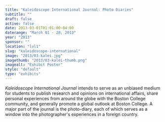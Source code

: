 ```yaml
---
title: "Kaleidoscope International Journal: Photo Diaries"
subtitle: ""
draft: false
active: false
date: 2013-03-01T01:01:00-04:00
daterange: "March 01 - 28, 2013"
year: "2013"
sponsor: ""
location: "lvl1"
slug: "kaleidoscope-international"
image: "2013/03-kalei.jpg"
imagethumb: "2013/03-kalei-thumb.png"
imagealt: "Exhibit Poster"
style: "default"
type: "exhibits"
---
```


<em>Kaleidoscope International Journal</em> intends to serve as an   unbiased medium for students to publish research and opinions on   international affairs, share personal experiences from around the globe   with the Boston College community, and generally promote a global   outlook at Boston College. A major part of the journal is the   photo-diary, each of which serves as a window into the photographer's   experiences in a foreign country.

<!--

Active:
    Yes (will appear on Exhibit's homepage)
    No (will not appear on Exhibit's homepage, but will appear in archives)

Gallery locations: 
    Burns Library (burns)
    Theology and Ministry Library (tml)
    O'Neill Level One (lvl1)
    O'Neill Level Three (lvl3)
    O'Neill Reading Room (reading)
    O'Neill Reading Room Back Wall (backwall)
    O'Neill Lobby (lobby)
    History Dept, Stokes Hall (stokes)
    Bapst Exhibits (bapsts)
    Archived Bapst Exhibits (bapstsarchive)
  
Need spaces for:

  Virtual Exhibits (virtual)
  Tip O'Neill (tiponeill)

Style:
    Poster on left, text on right (default)
    Poster on right, text on left (right)
    Poster large, centered above text (middle_top)
    Poster large, centered below text (middle_down)

Add'l images
    <img src="https://library.bc.edu/images/exhibits/XXXX/201X/00-XXXX.png" alt="words" class="float_left">
    <img src="https://library.bc.edu/images/exhibits/XXXX/201X/00-XXXX.png" alt="words" class="float_right">
    <img src="https://library.bc.edu/images/exhibits/XXXX/201X/00-XXXX.png" alt="words" class="center">

-->

